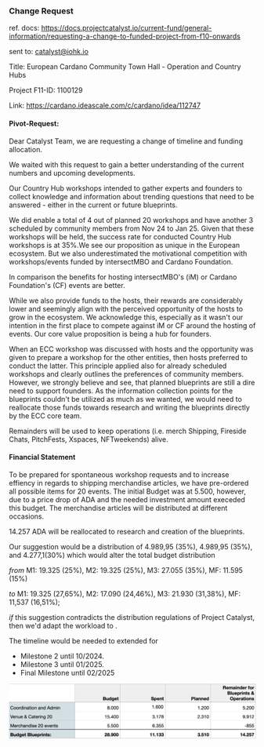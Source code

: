 ### Change Request 

ref. docs: https://docs.projectcatalyst.io/current-fund/general-information/requesting-a-change-to-funded-project-from-f10-onwards

sent to: catalyst@iohk.io 

Title: European Cardano Community Town Hall - Operation and Country Hubs

Project F11-ID: 1100129

Link: https://cardano.ideascale.com/c/cardano/idea/112747



#### Pivot-Request: 



Dear Catalyst Team, we are requesting a change of timeline and funding allocation.

We waited with this request to gain a better understanding of the current numbers and upcoming developments.

Our Country Hub workshops intended to gather experts and founders to collect knowledge and information about trending questions that need to be answered - either in the current or future blueprints. 

We did enable a total of 4 out of planned 20 workshops and have another 3 scheduled by community members from Nov 24 to Jan 25. Given that these workshops will be held, the success rate for conducted Country Hub workshops is at 35%.We see our proposition as unique in the European ecosystem. But we also underestimated the motivational competition with workshops/events funded by intersectMBO and Cardano Foundation. 

In comparison the benefits for hosting intersectMBO's (iM) or Cardano Foundation's (CF) events are better. 

While we also provide funds to the hosts, their rewards are considerably lower and seemingly align with the perceived opportunity of the hosts to grow in the ecosystem. We acknowledge this, especially as it wasn't our intention in the first place to compete against iM or CF around the hosting of events. Our core value proposition is being a hub for founders.

When an ECC workshop was discussed with hosts and the opportunity was given to prepare a workshop for the other entities, then hosts preferred to conduct the latter. This principle applied also for already scheduled workshops and clearly outlines the preferences of community members. However, we strongly believe and see, that planned blueprints are still a dire need to support founders. As the information collection points for the blueprints couldn't be utilized as much as we wanted, we would need to reallocate those funds towards research and writing the blueprints directly by the ECC core team. 

Remainders will be used to keep operations (i.e. merch Shipping, Fireside Chats, PitchFests, Xspaces, NFTweekends) alive.



#### Financial Statement

To be prepared for spontaneous workshop requests and to increase effiency in regards to shipping merchandise articles, we have pre-ordered all possible items for 20 events. The initial Budget was at 5.500, however, due to a price drop of ADA and the needed investment amount execeded this budget. The merchandise articles will be distributed at different occasions.

14.257 ADA will be reallocated to research and creation of the blueprints.

Our suggestion would be a distribution of  4.989,95 (35%), 4.989,95 (35%), and 4.277,1(30%) which would alter the total budget distribution 

*from* M1: 19.325 (25%), M2: 19.325 (25%), M3: 27.055 (35%), MF: 11.595 (15%) 

*to* M1: 19.325 (27,65%), M2: 17.090 (24,46%), M3: 21.930 (31,38%), MF: 11,537 (16,51%);

*if* this suggestion contradicts the distribution regulations of Project Catalyst, then we'd adapt the workload to .





The timeline would be needed to extended for 

- Milestone 2 until 10/2024. 
- Milestone 3 until 01/2025.
- Final Milestone until 02/2025



![f11-cr-table](./assets/f11-cr-table.jpg)





